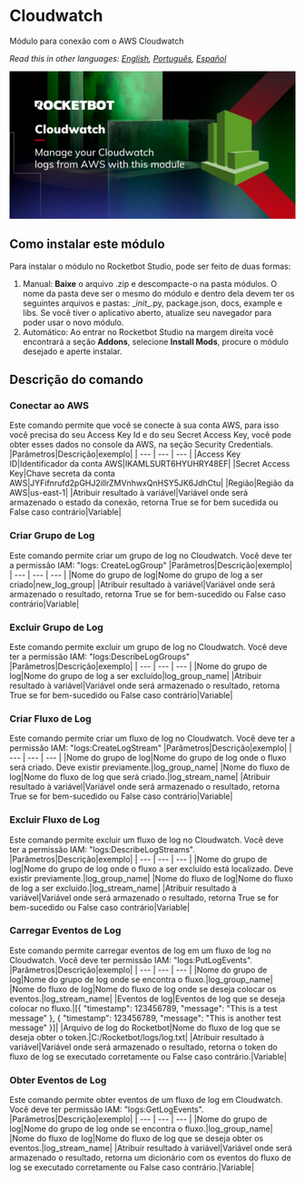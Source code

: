 # Cloudwatch
  
Módulo para conexão com o AWS Cloudwatch  

*Read this in other languages: [English](Manual_Cloudwatch.md), [Português](Manual_Cloudwatch.pr.md), [Español](Manual_Cloudwatch.es.md)*
  
![banner](imgs/Banner_Cloudwatch.jpg)
## Como instalar este módulo
  
Para instalar o módulo no Rocketbot Studio, pode ser feito de duas formas:
1. Manual: __Baixe__ o arquivo .zip e descompacte-o na pasta módulos. O nome da pasta deve ser o mesmo do módulo e dentro dela devem ter os seguintes arquivos e pastas: \__init__.py, package.json, docs, example e libs. Se você tiver o aplicativo aberto, atualize seu navegador para poder usar o novo módulo.
2. Automático: Ao entrar no Rocketbot Studio na margem direita você encontrará a seção **Addons**, selecione **Install Mods**, procure o módulo desejado e aperte instalar.  


## Descrição do comando

### Conectar ao AWS
  
Este comando permite que você se conecte à sua conta AWS, para isso você precisa do seu Access Key Id e do seu Secret Access Key, você pode obter esses dados no console da AWS, na seção Security Credentials.
|Parâmetros|Descrição|exemplo|
| --- | --- | --- |
|Access Key ID|Identificador da conta AWS|IKAMLSURT6HYUHRY48EF|
|Secret Access Key|Chave secreta da conta AWS|JYFifnrufd2pGHJ2illrZMVnhwxQnHSY5JK6JdhCtu|
|Região|Região da AWS|us-east-1|
|Atribuir resultado à variável|Variável onde será armazenado o estado da conexão, retorna True se for bem sucedida ou False caso contrário|Variable|

### Criar Grupo de Log
  
Este comando permite criar um grupo de log no Cloudwatch. Você deve ter a permissão IAM: "logs: CreateLogGroup"
|Parâmetros|Descrição|exemplo|
| --- | --- | --- |
|Nome do grupo de log|Nome do grupo de log a ser criado|new_log_group|
|Atribuir resultado à variável|Variável onde será armazenado o resultado, retorna True se for bem-sucedido ou False caso contrário|Variable|

### Excluir Grupo de Log
  
Este comando permite excluir um grupo de log no Cloudwatch. Você deve ter a permissão IAM: "logs:DescribeLogGroups"
|Parâmetros|Descrição|exemplo|
| --- | --- | --- |
|Nome do grupo de log|Nome do grupo de log a ser excluído|log_group_name|
|Atribuir resultado à variável|Variável onde será armazenado o resultado, retorna True se for bem-sucedido ou False caso contrário|Variable|

### Criar Fluxo de Log
  
Este comando permite criar um fluxo de log no Cloudwatch. Você deve ter a permissão IAM: "logs:CreateLogStream"
|Parâmetros|Descrição|exemplo|
| --- | --- | --- |
|Nome do grupo de log|Nome do grupo de log onde o fluxo será criado. Deve existir previamente.|log_group_name|
|Nome do fluxo de log|Nome do fluxo de log que será criado.|log_stream_name|
|Atribuir resultado à variável|Variável onde será armazenado o resultado, retorna True se for bem-sucedido ou False caso contrário|Variable|

### Excluir Fluxo de Log
  
Este comando permite excluir um fluxo de log no Cloudwatch. Você deve ter a permissão IAM: "logs:DescribeLogStreams".
|Parâmetros|Descrição|exemplo|
| --- | --- | --- |
|Nome do grupo de log|Nome do grupo de log onde o fluxo a ser excluído está localizado. Deve existir previamente.|log_group_name|
|Nome do fluxo de log|Nome do fluxo de log a ser excluído.|log_stream_name|
|Atribuir resultado à variável|Variável onde será armazenado o resultado, retorna True se for bem-sucedido ou False caso contrário|Variable|

### Carregar Eventos de Log
  
Este comando permite carregar eventos de log em um fluxo de log no Cloudwatch. Você deve ter permissão IAM: "logs:PutLogEvents".
|Parâmetros|Descrição|exemplo|
| --- | --- | --- |
|Nome do grupo de log|Nome do grupo de log onde se encontra o fluxo.|log_group_name|
|Nome do fluxo de log|Nome do fluxo de log onde se deseja colocar os eventos.|log_stream_name|
|Eventos de log|Eventos de log que se deseja colocar no fluxo.|[{
  "timestamp": 123456789,
  "message": "This is a test message"
}, {
  "timestamp": 123456789,
  "message": "This is another test message"
}]|
|Arquivo de log do Rocketbot|Nome do fluxo de log que se deseja obter o token.|C:/Rocketbot/logs/log.txt|
|Atribuir resultado à variável|Variável onde será armazenado o resultado, retorna o token do fluxo de log se executado corretamente ou False caso contrário.|Variable|

### Obter Eventos de Log
  
Este comando permite obter eventos de um fluxo de log em Cloudwatch. Você deve ter permissão IAM: "logs:GetLogEvents".
|Parâmetros|Descrição|exemplo|
| --- | --- | --- |
|Nome do grupo de log|Nome do grupo de log onde se encontra o fluxo.|log_group_name|
|Nome do fluxo de log|Nome do fluxo de log que se deseja obter os eventos.|log_stream_name|
|Atribuir resultado à variável|Variável onde será armazenado o resultado, retorna um dicionário com os eventos do fluxo de log se executado corretamente ou False caso contrário.|Variable|
